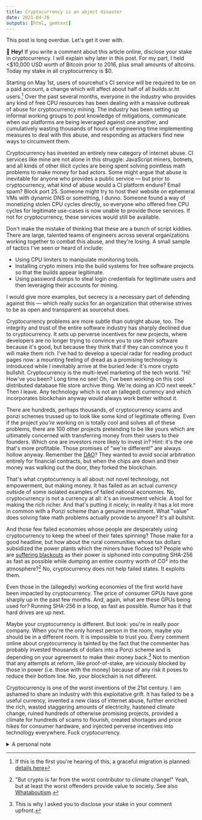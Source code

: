 ```yaml
---
title: Cryptocurrency is an abject disaster
date: 2021-04-26
outputs: [html, gemtext]
---
```


This post is long overdue. Let's get it over with.

<div class="alert alert-danger">
  🛑 <strong>Hey!</strong> If you write a comment about this article online,
  disclose your stake in cryptocurrency. I will explain why later in this post.
  For my part, I held &lt;$10,000 USD worth of Bitcoin prior to 2016, plus small
  amounts of altcoins. Today my stake in all cryptocurrency is $0.
</div>

Starting on May 1st, users of sourcehut's CI service will be required to be on a
paid account, a change which will affect about half of all builds.sr.ht
users.[^1] Over the past several months, everyone in the industry who provides
any kind of free CPU resources has been dealing with a massive outbreak of abuse
for cryptocurrency mining. The industry has been setting up informal working
groups to pool knowledge of mitigations, communicate when our platforms are
being leveraged against one another, and cumulatively wasting thousands of hours
of engineering time implementing measures to deal with this abuse, and
responding as attackers find new ways to circumvent them.

[^1]: If this is the first you're hearing of this, a graceful migration is planned: [details here](https://man.sr.ht/ops/builds.sr.ht-migration.md)

Cryptocurrency has invented an entirely new category of internet abuse. CI
services like mine are not alone in this struggle: JavaScript miners, botnets,
and all kinds of other illicit cycles are being spent solving pointless math
problems to make money for bad actors. Some might argue that abuse is inevitable
for anyone who provides a public service &mdash; but prior to cryptocurrency,
what kind of abuse would a CI platform endure? Email spam? Block port 25.
Someone might try to host their website on ephemeral VMs with dynamic DNS or
something, I dunno. Someone found a way of monetizing stolen CPU cycles
directly, so everyone who offered free CPU cycles for legitimate use-cases is
now unable to provide those services. If not for cryptocurrency, these services
would still be available.

Don't make the mistake of thinking that these are a bunch of script kiddies.
There are large, talented teams of engineers across several organizations
working together to combat this abuse, and they're losing. A small sample of
tactics I've seen or heard of include:

- Using CPU limiters to manipulate monitoring tools.
- Installing crypto miners into the build systems for free software projects so
  that the builds appear legitimate.
- Using password dumps to steal login credentials for legitimate users and then
  leveraging their accounts for mining.

I would give more examples, but secrecy is a necessary part of defending against
this &mdash; which really sucks for an organization that otherwise strives to be
as open and transparent as sourcehut does.

Cryptocurrency problems are more subtle than outright abuse, too. The integrity
and trust of the entire software industry has sharply declined due to
cryptocurrency. It sets up perverse incentives for new projects, where
developers are no longer trying to convince you to use their software because
it's good, but because they think that if they can convince you it will make
them rich. I've had to develop a special radar for reading product pages now: a
mounting feeling of dread as a promising technology is introduced while I
inevitably arrive at the buried lede: it's more crypto bullshit. Cryptocurrency
is the multi-level marketing of the tech world. "Hi! How've you been? Long time
no see! Oh, I've been working on this cool distributed database file store
archive thing. We're doing an ICO next week." Then I leave. Any technology which
is not an (alleged) currency and which incorporates blockchain anyway would
always work better without it.

There are hundreds, perhaps thousands, of cryptocurrency scams and ponzi schemes
trussed up to look like some kind of legitimate offering. Even if the project
*you're* working on is totally cool and solves all of these problems, there
are 100 other projects pretending to be like yours which are ultimately
concerned with transferring money from their users to their founders. Which
one are investors more likely to invest in? Hint: it's the one that's more
profitable. Those promises of "we're different!" are always hollow anyway.
Remember the [DAO][DAO]? They wanted to avoid social arbitration entirely for
financial contracts, but when the chips are down and their money was walking out
the door, they forked the blockchain.

[DAO]: https://en.wikipedia.org/wiki/The_DAO_(organization)

That's what cryptocurrency is all about: not novel technology, not empowerment,
but making money. It has failed as an actual *currency* outside of some
isolated examples of failed national economies. No, cryptocurrency is not a
currency at all: it's an investment vehicle. A tool for making the rich richer.
And that's putting it nicely; in reality it has a lot more in common with a
Ponzi scheme than a genuine investment. What "value" does solving fake math
problems actually provide to anyone? It's all bullshit.

And those few failed economies whose people are desperately using cryptocurrency
to keep the wheel of their fates spinning? Those make for a good headline, but
how about the rural communities whose tax dollars subsidized the power plants
which the miners have flocked to? People who are [suffering blackouts][blackouts]
as their power is siphoned into computing SHA-256 as fast as possible while
dumping an entire country worth of CO² into the atmosphere?[^2] No,
cryptocurrency does not help failed states. It exploits them.

[^2]: "But crypto is far from the worst contributor to climate change!" Yeah, but at least the worst offenders provide value to society. See also [Whataboutism](https://en.wikipedia.org/wiki/Whataboutism).

[blackouts]: https://www.rferl.org/a/bitcoin-blackouts-russian-cryptocurrency-miners-minting-millions-sucking-abkhazia-electricity-grid-dry/30968307.html

Even those in the (allegedly) working economies of the first world have been
impacted by cryptocurrency. The price of consumer GPUs have gone sharply up in
the past few months. And, again, what are these GPUs being used for? Running
SHA-256 in a loop, as fast as possible. Rumor has it that hard drives are up
next.

Maybe your cryptocurrency is different. But look: you're in really poor company.
When you're the only honest person in the room, maybe you should be in a
different room. It is impossible to trust you. Every comment online about
cryptocurrency is tainted by the fact that the commenter has probably invested
thousands of dollars into a Ponzi scheme and is depending on your agreement to
make their money back.[^3] Not to mention that any attempts at reform, like
proof-of-stake, are viciously blocked by those in power (i.e. those with the
money) because of any risk it poses to reduce their bottom line. No, your
blockchain is not different.

[^3]: This is why I asked you to disclose your stake in your comment upfront.

Cryptocurrency is one of the worst inventions of the 21st century. I am ashamed
to share an industry with this exploitative grift. It has failed to be a useful
currency, invented a new class of internet abuse, further enriched the rich,
wasted staggering amounts of electricity, hastened climate change, ruined
hundreds of otherwise promising projects, provided a climate for hundreds of
scams to flourish, created shortages and price hikes for consumer hardware, and
injected perverse incentives into technology everywhere. Fuck cryptocurrency.

<details>
  <summary>A personal note</summary>
  <p>
  This rant has been a long time coming and is probably one of the most
  justified expressions of anger I've written for this blog yet. However, it
  will probably be the last one.

  <p>
  I realize that my blog has been a source of a lot of negativity in the past,
  and I regret how harsh I've been with some of the projects I've criticised. I
  will make my arguments by example going forward: if I think we can do better,
  I'll do it better, instead of criticising those who are just earnestly trying
  their best.

  <p>
  Thanks for reading 🙂 Let's keep making the software world a better place.
</details>
